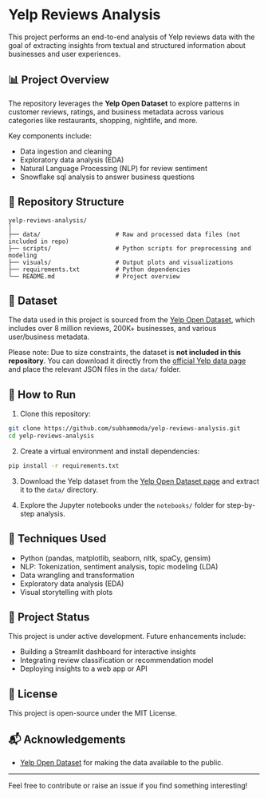 # Yelp Reviews Analysis

This project performs an end-to-end analysis of Yelp reviews data with the goal of extracting insights from textual and structured information about businesses and user experiences.

## 📊 Project Overview

The repository leverages the **Yelp Open Dataset** to explore patterns in customer reviews, ratings, and business metadata across various categories like restaurants, shopping, nightlife, and more.

Key components include:

- Data ingestion and cleaning
- Exploratory data analysis (EDA)
- Natural Language Processing (NLP) for review sentiment
- Snowflake sql analysis to answer business questions

## 📂 Repository Structure

```
yelp-reviews-analysis/
│
├── data/                     # Raw and processed data files (not included in repo)
├── scripts/                  # Python scripts for preprocessing and modeling
├── visuals/                  # Output plots and visualizations
├── requirements.txt          # Python dependencies
└── README.md                 # Project overview
```

## 📁 Dataset

The data used in this project is sourced from the [Yelp Open Dataset](https://business.yelp.com/data/resources/open-dataset/), which includes over 8 million reviews, 200K+ businesses, and various user/business metadata.

Please note: Due to size constraints, the dataset is **not included in this repository**. You can download it directly from the [official Yelp data page](https://business.yelp.com/data/resources/open-dataset/) and place the relevant JSON files in the `data/` folder.

## 🚀 How to Run

1. Clone this repository:

```bash
git clone https://github.com/subhammoda/yelp-reviews-analysis.git
cd yelp-reviews-analysis
```

2. Create a virtual environment and install dependencies:

```bash
pip install -r requirements.txt
```

3. Download the Yelp dataset from the [Yelp Open Dataset page](https://business.yelp.com/data/resources/open-dataset/) and extract it to the `data/` directory.

4. Explore the Jupyter notebooks under the `notebooks/` folder for step-by-step analysis.

## 🧠 Techniques Used

- Python (pandas, matplotlib, seaborn, nltk, spaCy, gensim)
- NLP: Tokenization, sentiment analysis, topic modeling (LDA)
- Data wrangling and transformation
- Exploratory data analysis (EDA)
- Visual storytelling with plots

## 📌 Project Status

This project is under active development. Future enhancements include:

- Building a Streamlit dashboard for interactive insights
- Integrating review classification or recommendation model
- Deploying insights to a web app or API

## 📝 License

This project is open-source under the MIT License.

## 📬 Acknowledgements

- [Yelp Open Dataset](https://business.yelp.com/data/resources/open-dataset/) for making the data available to the public.

---

Feel free to contribute or raise an issue if you find something interesting!
